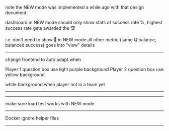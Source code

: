 



note the NEW mode was implemented a while ago with that design document

dashboard in NEW mode should only show stats of success rate %,
highest success rate gets awarded the 🏆

i.e. don't need to show 🎯 in NEW mode
all other metric (same Q balance, balanced success) goes into "view" details



--- 


change frontend to auto adapt when 

Player 1 question box use light purple background
Player 2 question box use yellow background

white background when player not in a team yet


--- 




--- 



make sure load test works with NEW mode

---

Docker ignore helper files

---



